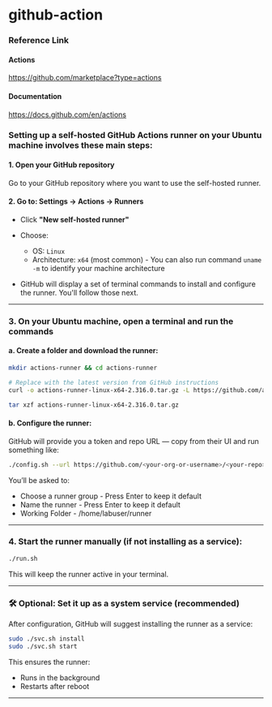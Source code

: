 # github-action

### Reference Link 

#### Actions
https://github.com/marketplace?type=actions

#### Documentation
https://docs.github.com/en/actions


### Setting up a **self-hosted GitHub Actions runner** on your **Ubuntu machine** involves these main steps:

#### 1. **Open your GitHub repository**

Go to your GitHub repository where you want to use the self-hosted runner.

#### 2. **Go to: Settings → Actions → Runners**

* Click **"New self-hosted runner"**
* Choose:

  * OS: `Linux`
  * Architecture: `x64` (most common) - You can also run command `uname -m` to identify your machine architecture
* GitHub will display a set of terminal commands to install and configure the runner. You'll follow those next.

---

### 3. **On your Ubuntu machine**, open a terminal and run the commands

#### a. Create a folder and download the runner:

```bash
mkdir actions-runner && cd actions-runner
```

```bash
# Replace with the latest version from GitHub instructions
curl -o actions-runner-linux-x64-2.316.0.tar.gz -L https://github.com/actions/runner/releases/download/v2.316.0/actions-runner-linux-x64-2.316.0.tar.gz
```

```bash
tar xzf actions-runner-linux-x64-2.316.0.tar.gz
```

#### b. Configure the runner:

GitHub will provide you a token and repo URL — copy from their UI and run something like:

```bash
./config.sh --url https://github.com/<your-org-or-username>/<your-repo> --token <TOKEN>
```

You’ll be asked to:

* Choose a runner group - Press Enter to keep it default
* Name the runner - Press Enter to keep it default
* Working Folder - /home/labuser/runner

---

### 4. **Start the runner manually** (if not installing as a service):

```bash
./run.sh
```

This will keep the runner active in your terminal.

---

### 🛠️ Optional: Set it up as a **system service** (recommended)

After configuration, GitHub will suggest installing the runner as a service:

```bash
sudo ./svc.sh install
sudo ./svc.sh start
```

This ensures the runner:

* Runs in the background
* Restarts after reboot

---



